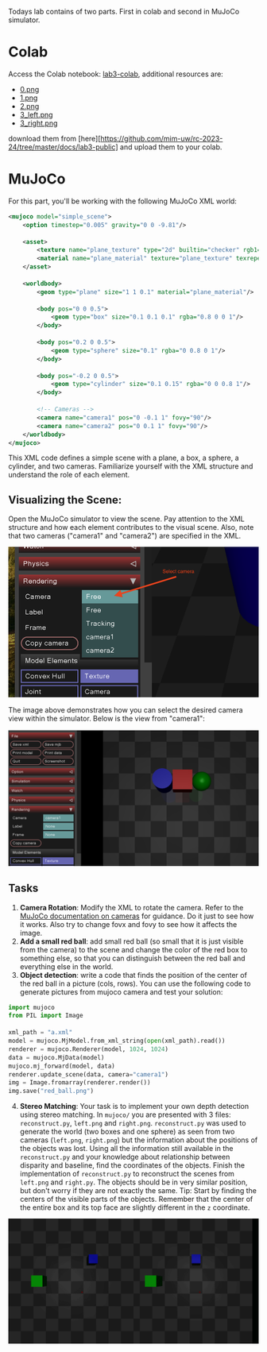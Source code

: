 Todays lab contains of two parts. First in colab and second in MuJoCo simulator.

# Colab

Access the Colab notebook: [lab3-colab](lab3-colab-student.ipynb), additional resources are:

- [0.png](0.png)
- [1.png](1.png)
- [2.png](2.png)
- [3_left.png](3_left.png)
- [3_right.png](3_right.png)


download them from [here][https://github.com/mim-uw/rc-2023-24/tree/master/docs/lab3-public] and upload them to your
colab.



# MuJoCo

For this part, you'll be working with the following MuJoCo XML world:


```xml
<mujoco model="simple_scene">
    <option timestep="0.005" gravity="0 0 -9.81"/>

    <asset>
        <texture name="plane_texture" type="2d" builtin="checker" rgb1="0.2 0.2 0.2" rgb2="0.3 0.3 0.3" width="512" height="512"/>
        <material name="plane_material" texture="plane_texture" texrepeat="5 5" reflectance="0"/>
    </asset>

    <worldbody>
        <geom type="plane" size="1 1 0.1" material="plane_material"/>

        <body pos="0 0 0.5">
            <geom type="box" size="0.1 0.1 0.1" rgba="0.8 0 0 1"/>
        </body>

        <body pos="0.2 0 0.5">
            <geom type="sphere" size="0.1" rgba="0 0.8 0 1"/>
        </body>

        <body pos="-0.2 0 0.5">
            <geom type="cylinder" size="0.1 0.15" rgba="0 0 0.8 1"/>
        </body>

        <!-- Cameras -->
        <camera name="camera1" pos="0 -0.1 1" fovy="90"/>
        <camera name="camera2" pos="0 0.1 1" fovy="90"/>
    </worldbody>
</mujoco>
```

This XML code defines a simple scene with a plane, a box, a sphere, a cylinder, and two cameras. Familiarize yourself with the XML structure and understand the role of each element.

## Visualizing the Scene:

Open the MuJoCo simulator to view the scene. Pay attention to the XML structure and how each element contributes to the visual scene. Also, note that two cameras ("camera1" and "camera2") are specified in the XML.

![](mujoco_camera_selection.png)

The image above demonstrates how you can select the desired camera view within the simulator. Below is the view from "camera1":

![](mujoco_camera1.png)

## Tasks

1. **Camera Rotation**: Modify the XML to rotate the camera. Refer to the [MuJoCo documentation on cameras](https://mujoco.readthedocs.io/en/stable/XMLreference.html#body-camera) for guidance. Do it just to see how it works. Also try to change fovx and fovy to see how it affects the image.
2. **Add a small red ball**: add small red ball (so small that it is just visible from the camera) to the scene and change the color of the red box to something else, so that you can distinguish between the red ball and everything else in the world.
3. **Object detection**: write a code that finds the position of the center of the red ball in a picture (cols, rows). You can use the following code to generate pictures from mujoco camera and test your solution:

```python
import mujoco
from PIL import Image

xml_path = "a.xml"
model = mujoco.MjModel.from_xml_string(open(xml_path).read())
renderer = mujoco.Renderer(model, 1024, 1024)
data = mujoco.MjData(model)
mujoco.mj_forward(model, data)
renderer.update_scene(data, camera="camera1")
img = Image.fromarray(renderer.render())
img.save("red_ball.png")
```

4. **Stereo Matching**: Your task is to implement your own depth detection using stereo matching. In `mujoco/` you are presented with 3 files: `reconstruct.py`, `left.png` and `right.png`. `reconstruct.py` was used to
   generate the world (two boxes and one sphere) as seen from two cameras (`left.png`, `right.png`) but the information about the positions of the objects was lost. Using all the information still available in the `reconstruct.py`
   and your knowledge about relationship between disparity and baseline, find the coordinates of the
   objects. Finish the implementation of `reconstruct.py` to reconstruct the scenes from `left.png` and `right.py`. The objects should be in very similar position, but don't worry if they are not exactly the same.
   Tip: Start by finding the centers of the visible parts of the objects. Remember that the center of the entire box and its top face are slightly different in the `z` coordinate.


![](left_right.png)
